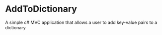 # AddToDictionary
A simple c# MVC application that allows a user to add key-value pairs to a dictionary
